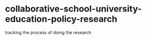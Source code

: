 # collaborative-school-university-education-policy-research
tracking the process of doing the research
